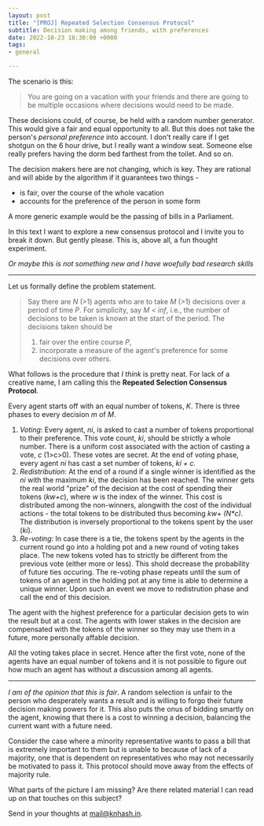 ```yaml
---
layout: post
title: "[PROJ] Repeated Selection Consensus Protocol"
subtitle: Decision making among friends, with preferences
date: 2022-10-23 18:30:00 +0000
tags:
- general

---
```

The scenario is this:

> You are going on a vacation with your friends and there are going to be multiple occasions where decisions would need to be made.

These decisions could, of course, be held with a random number generator. This would give a fair and equal opportunity to all. But this does not take the person's _personal preference_ into account. I don't really care if I get shotgun on the 6 hour drive, but I really want a window seat. Someone else really prefers having the dorm bed farthest from the toilet. And so on.

The decision makers here are not changing, which is key. They are rational and will abide by the algorithm if it guarantees two things -

* is fair, over the course of the whole vacation
* accounts for the preference of the person in some form

A more generic example would be the passing of bills in a Parliament.

In this text I want to explore a new consensus protocol and I invite you to break it down. But gently please. This is, above all, a fun thought experiment.

_Or maybe this is not something new and I have woefully bad research skills_

***

Let us formally define the problem statement.

> Say there are _N_ (>1) agents who are to take _M_ (>1) decisions over a period of time _P_. For simplicity, say _M_ < _inf_, i.e., the number of decisions to be taken is known at the start of the period. The decisions taken should be
>
> 1. fair over the entire course _P_,
> 2. incorporate a measure of the agent's preference for some decisions over others.

What follows is the procedure that _I think_ is pretty neat. For lack of a creative name, I am calling this the **Repeated Selection Consensus Protocol**.

Every agent starts off with an equal number of tokens, _K_. There is three phases to every decision _m_ of _M_.

1. _Voting_: Every agent, _ni_, is asked to cast a number of tokens proportional to their preference. This vote count, _ki_, should be strictly a whole number. There is a uniform cost associated with the action of casting a vote, _c_ (1>c>0). These votes are secret. At the end of voting phase, every agent _ni_ has cast a set number of tokens, _ki + c._
2. _Redistribution_: At the end of a round if a single winner is identified as the _ni_ with the maximum _ki_, the decision has been reached. The winner gets the real world "prize" of the decision at the cost of spending their tokens (_kw+c_), where _w_ is the index of the winner. This cost is distributed among the non-winners, alongwith the cost of the individual actions - the total tokens to be distributed thus becoming _kw+ (N*c)_. The distribution is inversely proportional to the tokens spent by the user (_ki_).
3. _Re-voting_: In case there is a tie, the tokens spent by the agents in the current round go into a holding pot and a new round of voting takes place. The new tokens voted has to strictly be different from the previous vote (either more or less). This shold decrease the probability of future ties occuring. The re-voting phase repeats until the sum of tokens of an agent in the holding pot at any time is able to determine a unique winner. Upon such an event we move to redistrution phase and call the end of this decision.

The agent with the highest preference for a particular decision gets to win the result but at a cost. The agents with lower stakes in the decision are compensated with the tokens of the winner so they may use them in a future, more personally affable decision.

All the voting takes place in secret. Hence after the first vote, none of the agents have an equal number of tokens and it is not possible to figure out how much an agent has without a discussion among all agents.

***

_I am of the opinion that this is fair_. A random selection is unfair to the person who desperately wants a result and is willing to forgo their future decision making powers for it. This also puts the onus of bidding smartly on the agent, knowing that there is a cost to winning a decision, balancing the current want with a future need.

Consider the case where a minority representative wants to pass a bill that is extremely important to them but is unable to because of lack of a majority, one that is dependent on representatives who may not necessarily be motivated to pass it. This protocol should move away from the effects of majority rule.

What parts of the picture I am missing? Are there related material I can read up on that touches on this subject? 

Send in your thoughts at [mail@knhash.in](mailto:mail@knhash.in "mail@knhash.in").